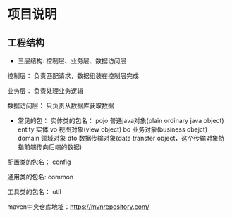 # 项目说明
## 工程结构
* 三层结构: 控制层、业务层、数据访问层

控制层： 负责匹配请求，数据组装在控制层完成

业务层： 负责处理业务逻辑

数据访问层： 只负责从数据库获取数据

* 常见的包：
实体类的包名：
pojo 普通java对象(plain ordinary java object)
entity 实体
vo 视图对象(view object)
bo 业务对象(business obejct)
domain 领域对象
dto 数据传输对象(data transfer object，这个传输对象特指前端传向后端的数据)

配置类的包名：
config

通用类的包名:
common

工具类的包名：
util


maven中央仓库地址：https://mvnrepository.com/